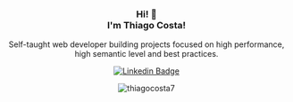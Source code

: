 <div align="center">
  <h3 align="center"> Hi! 👋<br>I'm Thiago Costa! </h3>

  <p align="center">
    Self-taught web developer building projects focused on high performance, high semantic level and best practices.
  </p>

  [![Linkedin Badge](https://img.shields.io/badge/-thiagocosta7-blue?style=flat-square&logo=Linkedin&logoColor=white&link=https://www.linkedin.com/in/sriharikapu/)](https://www.linkedin.com/in/thiagocosta7/)

  <img align="center" src="https://github-readme-stats.vercel.app/api/top-langs?username=thiagocosta7&show_icons=true&locale=en&layout=compact&theme=transparent" alt="thiagocosta7" />
</div>
